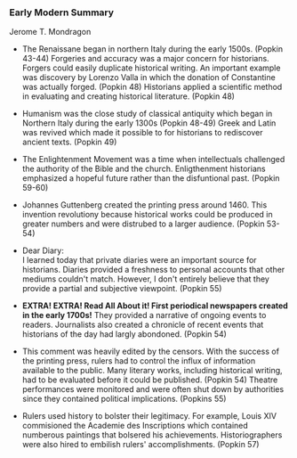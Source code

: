 ### Early Modern Summary
Jerome T. Mondragon

- The Renaissane began in northern Italy during the early 1500s. (Popkin 43-44) Forgeries and accuracy was a major concern for historians. Forgers could easily duplicate historical writing. An important example was discovery by Lorenzo Valla in which the donation of Constantine was actually forged. (Popkin 48) Historians applied a scientific method in evaluating and creating historical literature. (Popkin 48) 

- Humanism was the close study of classical antiquity which began in Northern Italy during the early 1300s (Popkin 48-49) Greek and Latin was revived which made it possible to for historians to rediscover ancient texts. (Popkin 49)

- The Enlightenment Movement was a time when intellectuals challenged the authority of the Bible and the church. Enligthenment historians emphasized a hopeful future rather than the disfuntional past. (Popkin 59-60)  

- Johannes Guttenberg created the printing press around 1460. This invention revolutiony because historical works could be produced in greater numbers and were distrubed to a larger audience. (Popkin 53-54)

- Dear Diary: <br/>
 I learned today that private diaries were an important source for historians. Diaries provided a freshness to personal accounts that other mediums couldn't match. However, I don't entirely believe that they provide a partial and subjective viewpoint. (Popkin 55)

- <b>EXTRA! EXTRA! Read All About it! First periodical newspapers created in the early 1700s!</b>  They provided a narrative of ongoing events to readers. Journalists also created a chronicle of recent events that historians of the day had largly abondoned. (Popkin 54) 

- This comment was heavily edited by the censors. With the success of the printing press, rulers had to control the influx of information available to the public. Many literary works, including historical writing, had to be evaluated before it could be published. (Popkin 54) Theatre performances were monitored and were often shut down by authorities since they contained political implications. (Popkins 55) 

- Rulers used history to bolster their legitimacy. For example, Louis XIV commisioned the Academie des Inscriptions which contained numberous paintings that bolsered his achievements. Historiographers were also hired to embilish rulers' accomplishments. (Popkin 57) 




